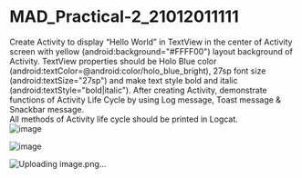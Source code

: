 # MAD_Practical-2_21012011111
Create Activity to display “Hello World” in TextView in the center of Activity screen with yellow (android:background="#FFFF00") layout background of  
 Activity. TextView properties  should  be  Holo  Blue  color   (android:textColor=@android:color/holo_blue_bright), 27sp  font  size  
 (android:textSize="27sp") and  	make text  	style bold and italic  
(android:textStyle="bold|italic"). After creating Activity, demonstrate functions of Activity Life Cycle by using Log message, Toast message & Snackbar message.  
All methods of Activity life cycle should be printed in Logcat.  
![image](https://github.com/Yugpatel6112/MAD_Practical-2_21012011111/assets/98756692/44dd051b-15b4-4f6c-a054-21f943be34e5)

![image](https://github.com/Yugpatel6112/MAD_Practical-2_21012011111/assets/98756692/d3768097-ead0-49ab-bc13-6a94b8c65eae)

![Uploading image.png…]()
